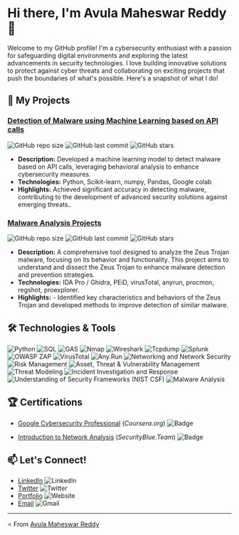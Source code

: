 
# Hi there, I'm Avula Maheswar Reddy 👋

Welcome to my GitHub profile! I'm a cybersecurity enthusiast with a passion for safeguarding digital environments and exploring the latest advancements in security technologies. I love building innovative solutions to protect against cyber threats and collaborating on exciting projects that push the boundaries of what's possible. Here's a snapshot of what I do!

## 🚀 My Projects

### [Detection of Malware using Machine Learning based on API calls](https://github.com/maheavula/Detection-of-Malware-using-Machine-Learning-based-on-API-calls/tree/malware-Detection)
![GitHub repo size](https://img.shields.io/github/repo-size/maheavula/Detection-of-Malware-using-Machine-Learning-based-on-API-calls)
![GitHub last commit](https://img.shields.io/github/last-commit/maheavula/Detection-of-Malware-using-Machine-Learning-based-on-API-calls)
![GitHub stars](https://img.shields.io/github/stars/maheavula/Detection-of-Malware-using-Machine-Learning-based-on-API-calls?style=social)
- **Description:** Developed a machine learning model to detect malware based on API calls, leveraging behavioral analysis to enhance cybersecurity measures.
- **Technologies:** Python, Scikit-learn, numpy, Pandas, Google colab
- **Highlights:** Achieved significant accuracy in detecting malware, contributing to the development of advanced security solutions against emerging threats..

### [Malware Analysis Projects](https://github.com/maheavula/Malware-analysis-projects)
![GitHub repo size](https://img.shields.io/github/repo-size/maheavula/Malware-analysis-projects)
![GitHub last commit](https://img.shields.io/github/last-commit/maheavula/Malware-analysis-projects)
![GitHub stars](https://img.shields.io/github/stars/maheavula/Malware-analysis-projects?style=social)
- **Description:** A comprehensive tool designed to analyze the Zeus Trojan malware, focusing on its behavior and functionality. This project aims to understand and dissect the Zeus Trojan to enhance malware detection and prevention strategies.
- **Technologies:** IDA Pro / Ghidra, PEiD, virusTotal, anyrun, procmon, regshot, proexplorer.
- **Highlights:** - Identified key characteristics and behaviors of the Zeus Trojan and developed methods to improve detection of similar malware.

## 🛠️ Technologies & Tools

![Python](https://img.shields.io/badge/-Python-3776AB?logo=python&logoColor=white&style=flat-square)
![SQL](https://img.shields.io/badge/-SQL-E3386C?logo=sqlite&logoColor=white&style=flat-square)
![GAS](https://img.shields.io/badge/-GAS-4285F4?logo=appscript&logoColor=white&style=flat-square)
![Nmap](https://img.shields.io/badge/-Nmap-009D38?logo=nmap&logoColor=white&style=flat-square)
![Wireshark](https://img.shields.io/badge/-Wireshark-4285F4?logo=wireshark&logoColor=white&style=flat-square)
![Tcpdump](https://img.shields.io/badge/-Tcpdump-000000?logo=tcpdump&logoColor=white&style=flat-square)
![Splunk](https://img.shields.io/badge/-Splunk-007AFF?logo=splunk&logoColor=white&style=flat-square)
![OWASP ZAP](https://img.shields.io/badge/-OWASP%20ZAP-F7DF1E?logo=zap&logoColor=black&style=flat-square)
![VirusTotal](https://img.shields.io/badge/-VirusTotal-8C001A?logo=virustotal&logoColor=white&style=flat-square)
![Any.Run](https://img.shields.io/badge/-Any.Run-007BFF?logo=anyrun&logoColor=white&style=flat-square)
![Networking and Network Security](https://img.shields.io/badge/-Networking%20and%20Network%20Security-007AFF?style=flat-square)
![Risk Management](https://img.shields.io/badge/-Risk%20Management-FF0000?style=flat-square)
![Asset, Threat & Vulnerability Management](https://img.shields.io/badge/-Asset%2C%20Threat%20%26%20Vulnerability%20Management-008000?style=flat-square)
![Threat Modeling](https://img.shields.io/badge/-Threat%20Modeling-FFA500?style=flat-square)
![Incident Investigation and Response](https://img.shields.io/badge/-Incident%20Investigation%20and%20Response-808080?style=flat-square)
![Understanding of Security Frameworks (NIST CSF)](https://img.shields.io/badge/-Understanding%20of%20Security%20Frameworks%20(NIST%20CSF)-0000FF?style=flat-square)
![Malware Analysis](https://img.shields.io/badge/-Malware%20Analysis-00FFFF?style=flat-square)

## 🏆 Certifications

- [Google Cybersecurity Professional](https://www.linkedin.com/in/avula-maheswar-reddy-0998a529a/details/certifications/) (*Coursera.org*)
  ![Badge](https://img.shields.io/badge/Certificate-Awesome-blue)
  
- [Introduction to Network Analysis](https://www.linkedin.com/in/avula-maheswar-reddy-0998a529a/details/certifications/) (*SecurityBlue.Team*)
  ![Badge](https://img.shields.io/badge/Certificate-Excellent-green)        

## 📫 Let's Connect!

- [LinkedIn](https://www.linkedin.com/in/yourusername) 
  ![LinkedIn](https://img.shields.io/badge/-LinkedIn-0A66C2?logo=linkedin&logoColor=white&style=flat-square)
- [Twitter](https://twitter.com/yourusername)
  ![Twitter](https://img.shields.io/twitter/follow/yourusername?style=social)
- [Portfolio](https://yourwebsite.com)
  ![Website](https://img.shields.io/badge/-Website-3b5998?logo=google-chrome&logoColor=white&style=flat-square)
- [Email](mailto:yourname@example.com)
  ![Gmail](https://img.shields.io/badge/-Gmail-D14836?logo=gmail&logoColor=white&style=flat-square)

---

⭐️ From [Avula Maheswar Reddy](https://github.com/maheavula)
